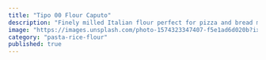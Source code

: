 ```yaml
---
title: "Tipo 00 Flour Caputo"
description: "Finely milled Italian flour perfect for pizza and bread making. Soft texture with excellent gluten development."
image: "https://images.unsplash.com/photo-1574323347407-f5e1ad6d020b?ixlib=rb-4.0.3&auto=format&fit=crop&w=800&q=80"
category: "pasta-rice-flour"
published: true
---
```

